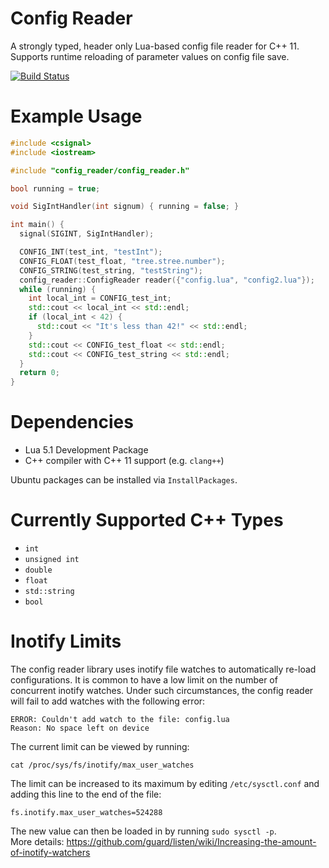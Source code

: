# Config Reader

A strongly typed, header only Lua-based config file reader for C++ 11. Supports runtime reloading of parameter values on config file save.

[![Build Status](https://travis-ci.com/ut-amrl/config-reader.svg?token=rBLDT1qXfkKmkTerGLzY&branch=master)](https://travis-ci.com/ut-amrl/config-reader)

# Example Usage

```C++
#include <csignal>
#include <iostream>

#include "config_reader/config_reader.h"

bool running = true;

void SigIntHandler(int signum) { running = false; }

int main() {
  signal(SIGINT, SigIntHandler);

  CONFIG_INT(test_int, "testInt");
  CONFIG_FLOAT(test_float, "tree.stree.number");
  CONFIG_STRING(test_string, "testString");
  config_reader::ConfigReader reader({"config.lua", "config2.lua"});
  while (running) {
    int local_int = CONFIG_test_int;
    std::cout << local_int << std::endl;
    if (local_int < 42) {
      std::cout << "It's less than 42!" << std::endl;
    }
    std::cout << CONFIG_test_float << std::endl;
    std::cout << CONFIG_test_string << std::endl;
  }
  return 0;
}
```

# Dependencies

 - Lua 5.1 Development Package
 - C++ compiler with C++ 11 support (e.g. `clang++`)

 Ubuntu packages can be installed via `InstallPackages`.

 # Currently Supported C++ Types

  - `int`
  - `unsigned int`
  - `double`
  - `float`
  - `std::string`
  - `bool`
  
 # Inotify Limits
 
 The config reader library uses inotify file watches to automatically re-load configurations. It is common to have a low limit on the number of concurrent inotify watches. Under such circumstances, the config reader will fail to add watches with the following error:
```
ERROR: Couldn't add watch to the file: config.lua
Reason: No space left on device
```
The current limit can be viewed by running:
```
cat /proc/sys/fs/inotify/max_user_watches
```
The limit can be increased to its maximum by editing `/etc/sysctl.conf` and adding this line to the end of the file:
```
fs.inotify.max_user_watches=524288
```
The new value can then be loaded in by running `sudo sysctl -p`.       
More details: https://github.com/guard/listen/wiki/Increasing-the-amount-of-inotify-watchers
